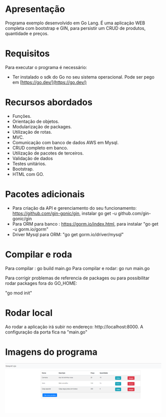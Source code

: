 # Apresentação

Programa exemplo desenvolvido em Go Lang.
É uma aplicação WEB completa com bootstrap e GIN, para persistir um CRUD de produtos, quantidade e preços.


# Requisitos

Para executar o programa é necessário:
* Ter instalado o sdk do Go no seu sistema operacional. Pode ser pego em [https://go.dev/](https://go.dev/) 


# Recursos abordados

* Funções.
* Orientação de objetos.
* Modularização de packages.
* Utilização de rotas.
* MVC.
* Comunicação com banco de dados AWS em Mysql.
* CRUD completo em banco.
* Utilização de pacotes de terceiros.
* Validação de dados
* Testes unitários.
* Bootstrap.
* HTML com GO.


# Pacotes adicionais

* Para criação da API e gerenciamento do seu funcionamento: https://github.com/gin-gonic/gin, instalar go get -u github.com/gin-gonic/gin
* Para ORM para banco : https://gorm.io/index.html, para instalar "go get -u gorm.io/gorm"
* Driver Mysql para ORM: "go get gorm.io/driver/mysql"


# Compilar e roda

Para compilar        : go build main.go
Para compilar e rodar: go run main.go

Para corrigir problemas de referencia de packages ou para possibilitar rodar packages fora do GO_HOME:

"go mod init"


# Rodar local

Ao rodar a aplicação irá subir no endereço: http://localhost:8000.  A configuração da porta fica na "main.go"


# Imagens do programa

![Tela](images/120514.png)